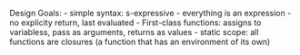 Design Goals:
    - simple syntax: s-expressive
    - everything is an expression
    - no explicity return, last evaluated 
    - First-class functions: assigns to variabless, pass as arguments, returns as values
    - static scope: all functions are closures (a function that has an environment of its own)